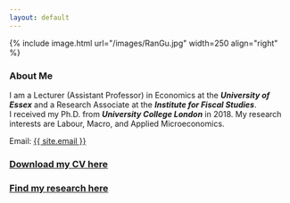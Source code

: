 ```yaml
---
layout: default
---
```


{% include image.html url="/images/RanGu.jpg" width=250 align="right" %}
<br>

### About Me
I am a Lecturer (Assistant Professor) in Economics at the **_University of Essex_** and a Research Associate at the **_Institute for Fiscal Studies_**.     
I received my Ph.D. from **_University College London_** in 2018. My research interests are Labour, Macro, and Applied Microeconomics.

Email: <a href="mailto:{{ site.email }}">{{ site.email }}</a>

### [Download my CV here](/cv/index.html)

### [Find my research here](/research/index.html)
